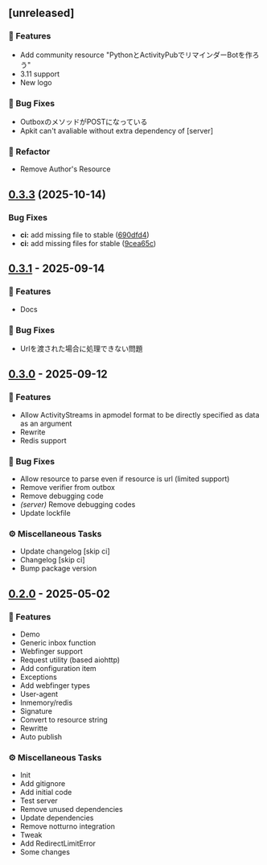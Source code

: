 ## [unreleased]

### 🚀 Features

- Add community resource "PythonとActivityPubでリマインダーBotを作ろう"
- 3.11 support
- New logo

### 🐛 Bug Fixes

- OutboxのメソッドがPOSTになっている
- Apkit can't avaliable without extra dependency of [server]

### 🚜 Refactor

- Remove Author's Resource
## [0.3.3](https://github.com/fedi-libs/apkit/compare/0.3.2...v0.3.3) (2025-10-14)


### Bug Fixes

* **ci:** add missing file to stable ([690dfd4](https://github.com/fedi-libs/apkit/commit/690dfd4fc93c66892d9136a491e6207282d25bf3))
* **ci:** add missing files for stable ([9cea65c](https://github.com/fedi-libs/apkit/commit/9cea65c48e179275a788bd4b92a3d74fbcf0a3e4))

## [0.3.1](https://github.com/fedi-libs/apkit/releases/tag/0.3.1) - 2025-09-14

### 🚀 Features

- Docs

### 🐛 Bug Fixes

- Urlを渡された場合に処理できない問題
## [0.3.0](https://github.com/fedi-libs/apkit/releases/tag/0.3.0) - 2025-09-12

### 🚀 Features

- Allow ActivityStreams in apmodel format to be directly specified as data as an argument
- Rewrite
- Redis support

### 🐛 Bug Fixes

- Allow resource to parse even if resource is url (limited support)
- Remove verifier from outbox
- Remove debugging code
- *(server)* Remove debugging codes
- Update lockfile

### ⚙️ Miscellaneous Tasks

- Update changelog [skip ci]
- Changelog [skip ci]
- Bump package version
## [0.2.0](https://github.com/fedi-libs/apkit/releases/tag/0.2.0) - 2025-05-02

### 🚀 Features

- Demo
- Generic inbox function
- Webfinger support
- Request utility (based aiohttp)
- Add configuration item
- Exceptions
- Add webfinger types
- User-agent
- Inmemory/redis
- Signature
- Convert to resource string
- Rewritte
- Auto publish

### ⚙️ Miscellaneous Tasks

- Init
- Add gitignore
- Add initial code
- Test server
- Remove unused dependencies
- Update dependencies
- Remove notturno integration
- Tweak
- Add RedirectLimitError
- Some changes
